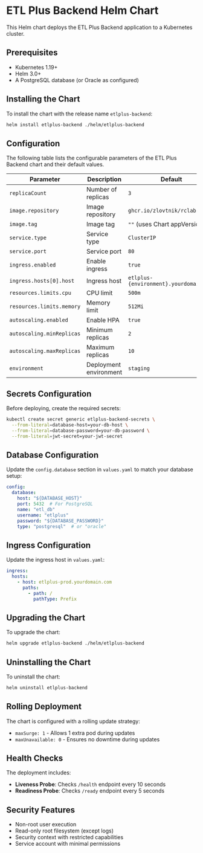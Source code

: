 # ETL Plus Backend Helm Chart

This Helm chart deploys the ETL Plus Backend application to a Kubernetes cluster.

## Prerequisites

- Kubernetes 1.19+
- Helm 3.0+
- A PostgreSQL database (or Oracle as configured)

## Installing the Chart

To install the chart with the release name `etlplus-backend`:

```bash
helm install etlplus-backend ./helm/etlplus-backend
```

## Configuration

The following table lists the configurable parameters of the ETL Plus Backend chart and their default values.

| Parameter | Description | Default |
|-----------|-------------|---------|
| `replicaCount` | Number of replicas | `3` |
| `image.repository` | Image repository | `ghcr.io/zlovtnik/rclabsapi` |
| `image.tag` | Image tag | `""` (uses Chart appVersion) |
| `service.type` | Service type | `ClusterIP` |
| `service.port` | Service port | `80` |
| `ingress.enabled` | Enable ingress | `true` |
| `ingress.hosts[0].host` | Ingress host | `etlplus-{environment}.yourdomain.com` |
| `resources.limits.cpu` | CPU limit | `500m` |
| `resources.limits.memory` | Memory limit | `512Mi` |
| `autoscaling.enabled` | Enable HPA | `true` |
| `autoscaling.minReplicas` | Minimum replicas | `2` |
| `autoscaling.maxReplicas` | Maximum replicas | `10` |
| `environment` | Deployment environment | `staging` |

## Secrets Configuration

Before deploying, create the required secrets:

```bash
kubectl create secret generic etlplus-backend-secrets \
  --from-literal=database-host=your-db-host \
  --from-literal=database-password=your-db-password \
  --from-literal=jwt-secret=your-jwt-secret
```

## Database Configuration

Update the `config.database` section in `values.yaml` to match your database setup:

```yaml
config:
  database:
    host: "${DATABASE_HOST}"
    port: 5432  # For PostgreSQL
    name: "etl_db"
    username: "etlplus"
    password: "${DATABASE_PASSWORD}"
    type: "postgresql"  # or "oracle"
```

## Ingress Configuration

Update the ingress host in `values.yaml`:

```yaml
ingress:
  hosts:
    - host: etlplus-prod.yourdomain.com
      paths:
        - path: /
          pathType: Prefix
```

## Upgrading the Chart

To upgrade the chart:

```bash
helm upgrade etlplus-backend ./helm/etlplus-backend
```

## Uninstalling the Chart

To uninstall the chart:

```bash
helm uninstall etlplus-backend
```

## Rolling Deployment

The chart is configured with a rolling update strategy:

- `maxSurge: 1` - Allows 1 extra pod during updates
- `maxUnavailable: 0` - Ensures no downtime during updates

## Health Checks

The deployment includes:

- **Liveness Probe**: Checks `/health` endpoint every 10 seconds
- **Readiness Probe**: Checks `/ready` endpoint every 5 seconds

## Security Features

- Non-root user execution
- Read-only root filesystem (except logs)
- Security context with restricted capabilities
- Service account with minimal permissions
